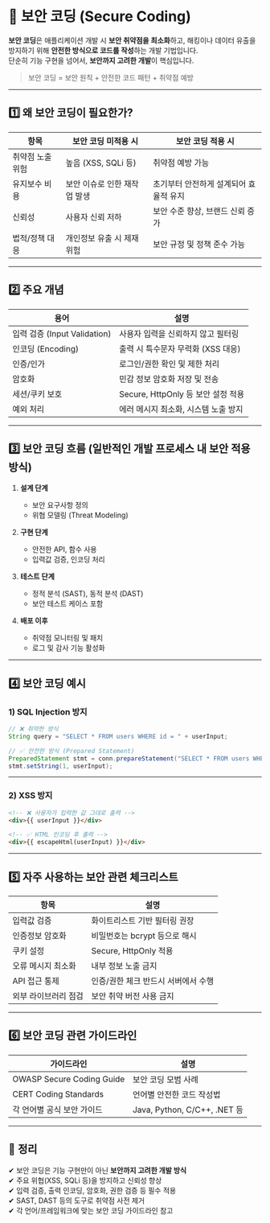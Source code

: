 # 🔐 보안 코딩 (Secure Coding)

**보안 코딩**은 애플리케이션 개발 시 **보안 취약점을 최소화**하고, 해킹이나 데이터 유출을 방지하기 위해 **안전한 방식으로 코드를 작성**하는 개발 기법입니다.  
단순히 기능 구현을 넘어서, **보안까지 고려한 개발**이 핵심입니다.

> 보안 코딩 = 보안 원칙 + 안전한 코드 패턴 + 취약점 예방

---

## 1️⃣ 왜 보안 코딩이 필요한가?

| 항목               | 보안 코딩 미적용 시            | 보안 코딩 적용 시                      |
|--------------------|-------------------------------|----------------------------------------|
| 취약점 노출 위험    | 높음 (XSS, SQLi 등)            | 취약점 예방 가능                       |
| 유지보수 비용       | 보안 이슈로 인한 재작업 발생    | 초기부터 안전하게 설계되어 효율적 유지 |
| 신뢰성             | 사용자 신뢰 저하               | 보안 수준 향상, 브랜드 신뢰 증가       |
| 법적/정책 대응     | 개인정보 유출 시 제재 위험      | 보안 규정 및 정책 준수 가능            |

---

## 2️⃣ 주요 개념

| 용어                | 설명 |
|---------------------|------|
| 입력 검증 (Input Validation) | 사용자 입력을 신뢰하지 않고 필터링 |
| 인코딩 (Encoding)   | 출력 시 특수문자 무력화 (XSS 대응) |
| 인증/인가           | 로그인/권한 확인 및 제한 처리 |
| 암호화              | 민감 정보 암호화 저장 및 전송 |
| 세션/쿠키 보호      | Secure, HttpOnly 등 보안 설정 적용 |
| 예외 처리           | 에러 메시지 최소화, 시스템 노출 방지 |

---

## 3️⃣ 보안 코딩 흐름 (일반적인 개발 프로세스 내 보안 적용 방식)

1. **설계 단계**  
   - 보안 요구사항 정의  
   - 위협 모델링 (Threat Modeling)

2. **구현 단계**  
   - 안전한 API, 함수 사용  
   - 입력값 검증, 인코딩 처리

3. **테스트 단계**  
   - 정적 분석 (SAST), 동적 분석 (DAST)  
   - 보안 테스트 케이스 포함

4. **배포 이후**  
   - 취약점 모니터링 및 패치  
   - 로그 및 감사 기능 활성화

---

## 4️⃣ 보안 코딩 예시

### 1) SQL Injection 방지

```java
// ❌ 취약한 방식
String query = "SELECT * FROM users WHERE id = " + userInput;

// ✅ 안전한 방식 (Prepared Statement)
PreparedStatement stmt = conn.prepareStatement("SELECT * FROM users WHERE id = ?");
stmt.setString(1, userInput);
```

---

### 2) XSS 방지

```html
<!-- ❌ 사용자가 입력한 값 그대로 출력 -->
<div>{{ userInput }}</div>

<!-- ✅ HTML 인코딩 후 출력 -->
<div>{{ escapeHtml(userInput) }}</div>
```

---

## 5️⃣ 자주 사용하는 보안 관련 체크리스트

| 항목                 | 설명 |
|----------------------|------|
| 입력값 검증          | 화이트리스트 기반 필터링 권장 |
| 인증정보 암호화      | 비밀번호는 bcrypt 등으로 해시 |
| 쿠키 설정            | Secure, HttpOnly 적용 |
| 오류 메시지 최소화   | 내부 정보 노출 금지 |
| API 접근 통제        | 인증/권한 체크 반드시 서버에서 수행 |
| 외부 라이브러리 점검 | 보안 취약 버전 사용 금지 |

---

## 6️⃣ 보안 코딩 관련 가이드라인

| 가이드라인                | 설명 |
|---------------------------|------|
| OWASP Secure Coding Guide | 보안 코딩 모범 사례 |
| CERT Coding Standards     | 언어별 안전한 코드 작성법 |
| 각 언어별 공식 보안 가이드 | Java, Python, C/C++, .NET 등 |

---

## 🎯 정리

✔ 보안 코딩은 기능 구현만이 아닌 **보안까지 고려한 개발 방식**  
✔ 주요 위협(XSS, SQLi 등)을 방지하고 신뢰성 향상  
✔ 입력 검증, 출력 인코딩, 암호화, 권한 검증 등 필수 적용  
✔ SAST, DAST 등의 도구로 취약점 사전 제거  
✔ 각 언어/프레임워크에 맞는 보안 코딩 가이드라인 참고
